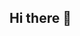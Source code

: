 ## Hi there 👋

<!--
**GustavoPessine/GustavoPessine** is a ✨ _special_ ✨ repository because its `README.md` (this file) appears on your GitHub profile.

Here are some ideas to get you started:

- 🔭 I’m currently working on JavaScript
- 🌱 I’m currently learning JavaScript and languages
- 👯 I’m looking to collaborate on Code Creation 
- 🤔 I’m looking for help with Programming
- 💬 Ask me about ...
- 📫 How to reach me: ...
- 😄 Pronouns: ...
- ⚡ Fun fact: ...
-->
